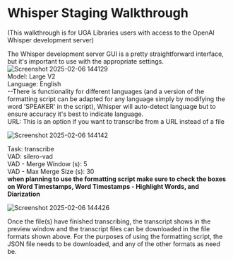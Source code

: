 # Whisper Staging Walkthrough
(This walkthrough is for UGA Libraries users with access to the OpenAI Whisper development server)
<br/>

The Whisper development server GUI is a pretty straightforward interface, but it's important to use with the appropriate settings.
<br/>
![Screenshot 2025-02-06 144129](https://github.com/user-attachments/assets/df624748-4b9e-4a5c-8676-d0b2a6e406f6)
<br/>Model: Large V2
<br/>
Language: English
<br/>--There is functionality for different languages (and a version of the formatting script can be adapted for any language simply by modifying the word 'SPEAKER' in the script), Whisper will auto-detect language but to ensure accuracy it's best to indicate language. 
<br/>
URL: This is an option if you want to transcribe from a URL instead of a file
<br/>

![Screenshot 2025-02-06 144142](https://github.com/user-attachments/assets/bb966ca0-ad5c-4fbd-b297-a6e357cc4086)

Task: transcribe</br>
VAD: silero-vad</br>
VAD - Merge Window (s): 5</br>
VAD - Max Merge Size (s): 30</br>
**when planning to use the formatting script make sure to check the boxes on Word Timestamps, Word Timestamps - Highlight Words, and Diarization**

![Screenshot 2025-02-06 144426](https://github.com/user-attachments/assets/6b2e00e3-c8b4-44ce-afa1-abce9c31c6dd)

Once the file(s) have finished transcribing, the transcript shows in the preview window and the transcript files can be downloaded in the file formats shown above. For the purposes of using the formatting script, the JSON file needs to be downloaded, and any of the other formats as need be.
